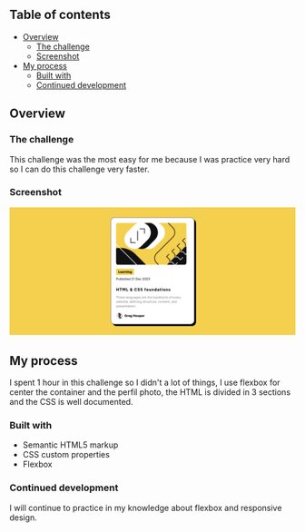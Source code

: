## Table of contents

- [Overview](#overview)
  - [The challenge](#the-challenge)
  - [Screenshot](#screenshot)
- [My process](#my-process)
  - [Built with](#built-with)
  - [Continued development](#continued-development)

## Overview

### The challenge

This challenge was the most easy for me because I was practice very hard so I can do this challenge very faster.

### Screenshot

![](./assets/images/capture.png)




## My process

I spent 1 hour in this challenge so I didn't a lot of things, I use flexbox for center the container and the perfil photo, the HTML is divided in 3 sections and the CSS is well documented.

### Built with

- Semantic HTML5 markup
- CSS custom properties
- Flexbox

### Continued development

I will continue to practice in my knowledge about flexbox and responsive design.




